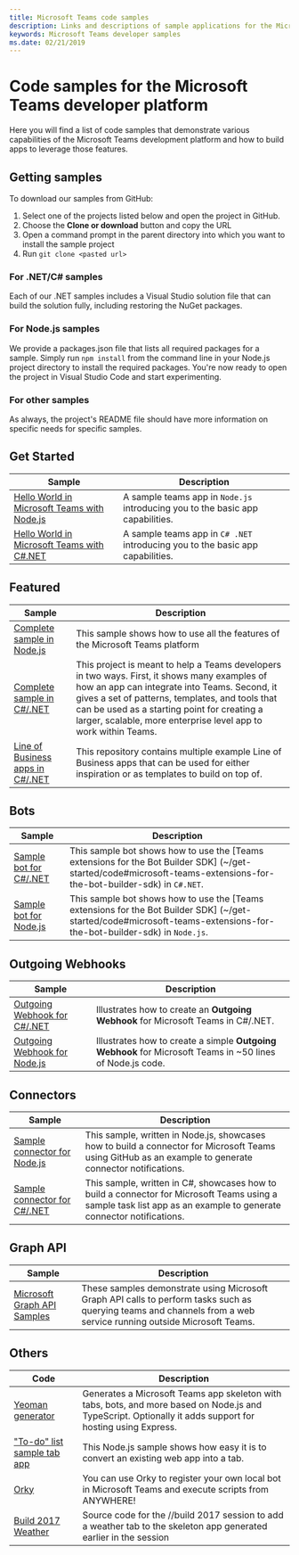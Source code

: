 ```yaml
---
title: Microsoft Teams code samples
description: Links and descriptions of sample applications for the Microsoft Teams developer platform
keywords: Microsoft Teams developer samples
ms.date: 02/21/2019
---
```

# Code samples for the Microsoft Teams developer platform

Here you will find a list of code samples that demonstrate various capabilities of the Microsoft Teams development platform and how to build apps to leverage those features.

## Getting samples

To download our samples from GitHub:

1. Select one of the projects listed below and open the project in GitHub.
2. Choose the **Clone or download** button and copy the URL
3. Open a command prompt in the parent directory into which you want to install the sample project
4. Run `git clone <pasted url>`

### For .NET/C# samples

Each of our .NET samples includes a Visual Studio solution file that can build the solution fully, including restoring the NuGet packages.

### For Node.js samples

We provide a packages.json file that lists all required packages for a sample. Simply run `npm install` from the command line in your Node.js project directory to install the required packages. You're now ready to open the project in Visual Studio Code and start experimenting.

### For other samples

As always, the project's README file should have more information on specific needs for specific samples.

## Get Started

| Sample | Description
|--------|-------------
| [Hello World in Microsoft Teams with Node.js](https://github.com/OfficeDev/msteams-samples-hello-world-nodejs) | A sample teams app in `Node.js` introducing you to the basic app capabilities.
| [Hello World in Microsoft Teams with C#.NET](https://github.com/OfficeDev/msteams-samples-hello-world-csharp) | A sample teams app in `C# .NET` introducing you to the basic app capabilities.

## Featured

| Sample | Description
|--------|-------------
| [Complete sample in Node.js](https://github.com/OfficeDev/microsoft-teams-sample-complete-node) | This sample shows how to use all the features of the Microsoft Teams platform
| [Complete sample in C#/.NET](https://github.com/OfficeDev/microsoft-teams-sample-complete-csharp) | This project is meant to help a Teams developers in two ways. First, it shows many examples of how an app can integrate into Teams. Second, it gives a set of patterns, templates, and tools that can be used as a starting point for creating a larger, scalable, more enterprise level app to work within Teams.
| [Line of Business apps in C#/.NET](https://github.com/OfficeDev/msteams-sample-line-of-business-apps-csharp) | This repository contains multiple example Line of Business apps that can be used for either inspiration or as templates to build on top of. |

## Bots

| Sample | Description
|--------|-------------
| [Sample bot for C#/.NET](https://github.com/OfficeDev/BotBuilder-MicrosoftTeams/tree/master/CSharp/Samples/Microsoft.Bot.Connector.Teams.SampleBot) | This sample bot shows how to use the [Teams extensions for the Bot Builder SDK] (~/get-started/code#microsoft-teams-extensions-for-the-bot-builder-sdk) in `C#.NET`.
| [Sample bot for Node.js](https://github.com/OfficeDev/BotBuilder-MicrosoftTeams/tree/master/Node/samples) | This sample bot shows how to use the [Teams extensions for the Bot Builder SDK] (~/get-started/code#microsoft-teams-extensions-for-the-bot-builder-sdk) in `Node.js`.

## Outgoing Webhooks

| Sample | Description
|--------|-------------
| [Outgoing Webhook for C#/.NET](https://github.com/OfficeDev/microsoft-teams-sample-outgoing-webhook) | Illustrates how to create an **Outgoing Webhook** for Microsoft Teams in C#/.NET.
| [Outgoing Webhook for Node.js](https://github.com/OfficeDev/microsoft-teams-sample-outgoing-webhook) | Illustrates how to create a simple **Outgoing Webhook** for Microsoft Teams in ~50 lines of Node.js code.

## Connectors

| Sample | Description
|--------|-------------
| [Sample connector for Node.js](https://github.com/OfficeDev/microsoft-teams-sample-connector-nodejs) | This sample, written in Node.js, showcases how to build a connector for Microsoft Teams using GitHub as an example to generate connector notifications.
| [Sample connector for C#/.NET](https://github.com/OfficeDev/microsoft-teams-sample-connector-csharp) | This sample, written in C#, showcases how to build a connector for Microsoft Teams using a sample task list app as an example to generate connector notifications.

## Graph API

| Sample | Description
|--------|-------------
| [Microsoft Graph API Samples](https://github.com/OfficeDev/microsoft-teams-sample-graph) | These samples demonstrate using Microsoft Graph API calls to perform tasks such as querying teams and channels from a web service running outside Microsoft Teams.

## Others

| Code | Description
|------|-------------
| [Yeoman generator](https://github.com/OfficeDev/generator-teams) | Generates a Microsoft Teams app skeleton with tabs, bots, and more based on Node.js and TypeScript. Optionally it adds support for hosting using Express.
| ["To-do" list sample tab app](https://github.com/OfficeDev/microsoft-teams-sample-todo) | This Node.js sample shows how easy it is to convert an existing web app into a tab.
| [Orky](https://github.com/OfficeDev/Orky) | You can use Orky to register your own local bot in Microsoft Teams and execute scripts from ANYWHERE!
| [Build 2017 Weather](https://github.com/OfficeDev/microsoft-teams-build2017-weather) | Source code for the //build 2017 session to add a weather tab to the skeleton app generated earlier in the session
